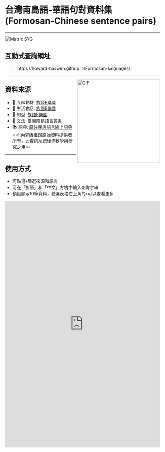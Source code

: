 # 台灣南島語-華語句對資料集(Formosan-Chinese sentence pairs)
---
![Matrix SVG](https://raw.githubusercontent.com/rodrigograca31/rodrigograca31/master/matrix.svg)

## 互動式查詢網址
> https://howard-haowen.github.io/Formosan-languages/
---
<img align="right" height="270px" alt="GIF" src="https://i.pinimg.com/originals/e4/26/70/e426702edf874b181aced1e2fa5c6cde.gif" />

## 資料來源
- 🥅 九階教材: [族語E樂園](http://web.klokah.tw)
- 💬 生活會話: [族語E樂園](http://web.klokah.tw)
- 🧗 句型: [族語E樂園](http://web.klokah.tw)
- 🔭 文法: [臺灣南島語言叢書](https://alilin.apc.gov.tw/tw/)
- 📚 詞典: [原住民族語言線上詞典](https://e-dictionary.apc.gov.tw/Index.htm?fbclid=IwAR18XBJPj2xs7nhpPlIUZ-P3joQRGXx22rbVcUvp14ysQu6SdrWYvo7gWCc)
==‼️內容版權歸原始資料提供者所有，此查詢系統僅供教學與研究之用==
---
## 使用方式
- 可點選`+`篩選來源和語言
- 可在「族語」和「中文」方塊中輸入查詢字串
- 預設顯示10筆資料，點選表格右上角的`>`可以查看更多

<iframe referrerpolicy="no-referrer-when-downgrade" height="800" width="100%" style="border:none;" src="https://view-awesome-table.com/-MJlx3iyg49vqwVF44rP/view"></iframe>
